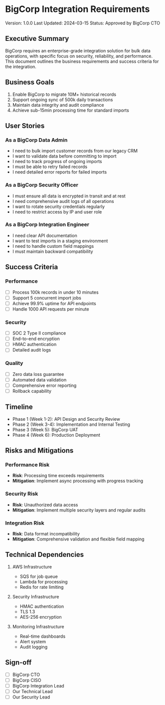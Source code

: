 # BigCorp Integration Requirements
Version: 1.0.0
Last Updated: 2024-03-15
Status: Approved by BigCorp CTO

## Executive Summary
BigCorp requires an enterprise-grade integration solution for bulk data operations, with specific focus on security, reliability, and performance. This document outlines the business requirements and success criteria for the integration.

## Business Goals
1. Enable BigCorp to migrate 10M+ historical records
2. Support ongoing sync of 500k daily transactions
3. Maintain data integrity and audit compliance
4. Achieve sub-15min processing time for standard imports

## User Stories

### As a BigCorp Data Admin
- I need to bulk import customer records from our legacy CRM
- I want to validate data before committing to import
- I need to track progress of ongoing imports
- I must be able to retry failed records
- I need detailed error reports for failed imports

### As a BigCorp Security Officer
- I must ensure all data is encrypted in transit and at rest
- I need comprehensive audit logs of all operations
- I want to rotate security credentials regularly
- I need to restrict access by IP and user role

### As a BigCorp Integration Engineer
- I need clear API documentation
- I want to test imports in a staging environment
- I need to handle custom field mappings
- I must maintain backward compatibility

## Success Criteria

### Performance
- [ ] Process 100k records in under 10 minutes
- [ ] Support 5 concurrent import jobs
- [ ] Achieve 99.9% uptime for API endpoints
- [ ] Handle 1000 API requests per minute

### Security
- [ ] SOC 2 Type II compliance
- [ ] End-to-end encryption
- [ ] HMAC authentication
- [ ] Detailed audit logs

### Quality
- [ ] Zero data loss guarantee
- [ ] Automated data validation
- [ ] Comprehensive error reporting
- [ ] Rollback capability

## Timeline
- Phase 1 (Week 1-2): API Design and Security Review
- Phase 2 (Week 3-4): Implementation and Internal Testing
- Phase 3 (Week 5): BigCorp UAT
- Phase 4 (Week 6): Production Deployment

## Risks and Mitigations

### Performance Risk
- **Risk**: Processing time exceeds requirements
- **Mitigation**: Implement async processing with progress tracking

### Security Risk
- **Risk**: Unauthorized data access
- **Mitigation**: Implement multiple security layers and regular audits

### Integration Risk
- **Risk**: Data format incompatibility
- **Mitigation**: Comprehensive validation and flexible field mapping

## Technical Dependencies
1. AWS Infrastructure
   - SQS for job queue
   - Lambda for processing
   - Redis for rate limiting

2. Security Infrastructure
   - HMAC authentication
   - TLS 1.3
   - AES-256 encryption

3. Monitoring Infrastructure
   - Real-time dashboards
   - Alert system
   - Audit logging

## Sign-off
- [ ] BigCorp CTO
- [ ] BigCorp CISO
- [ ] BigCorp Integration Lead
- [ ] Our Technical Lead
- [ ] Our Security Lead 
